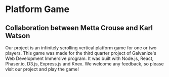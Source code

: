 # Platform Game
## Collaboration between Metta Crouse and Karl Watson

Our project is an infinitely scrolling vertical platform game for one or two players.
This game was made for the third quarter project of Galvanize's Web Development
Immersive program. It was built with Node.js, React, Phaser.io, D3.js, Express.js and
Knex. We welcome any feedback, so please visit our project and play the game!
